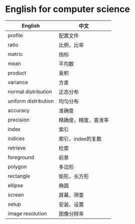 # English for computer science

| English                       | 中文                  |
| ----------------------------- | --------------------- |
| profile                       | 配置文件              |
| ratio                         | 比例，比率            |
| metric                        | 指标                  |
| mean                          | 平均数                |
| product                       | 乘积                  |
| variance                      | 方差                  |
| normal distribution           | 正态分布              |
| uniform distribution          | 均匀分布              |
| accuracy                      | 准确度                |
| precision                     | 精确度，精度，查准率   |
| index                         | 索引                  |
| indices                       | 索引，index的复数     |
| retrieve                      | 检索                  |
| foreground                    | 前景                  |
| polygon                       | 多边形                |
| rectangle                     | 矩形，长方形          |
| ellipse                       | 椭圆                  |
| screen                        | 屏幕、筛查            |
| setup                         | 安装、设置            |
| image resolution              | 图像分辨率            |
